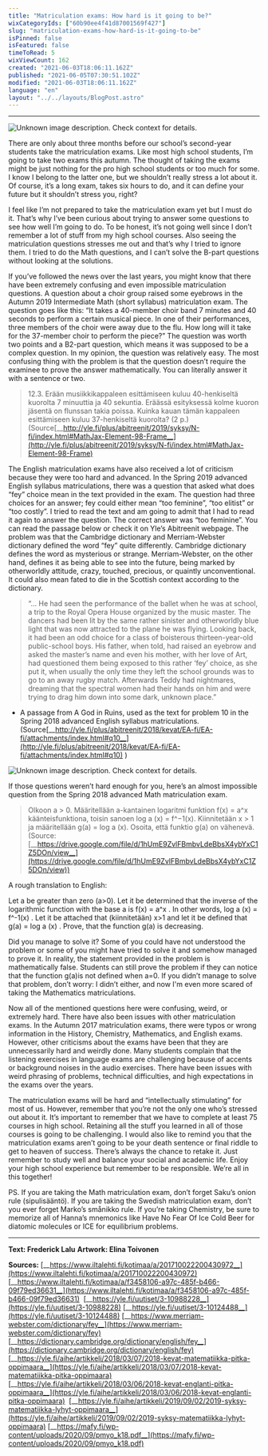 ```yaml
---
title: "Matriculation exams: How hard is it going to be?"
wixCategoryIds: ["60b90ee4f41d87001569f427"]
slug: "matriculation-exams-how-hard-is-it-going-to-be"
isPinned: false
isFeatured: false
timeToRead: 5
wixViewCount: 162
created: "2021-06-03T18:06:11.162Z"
published: "2021-06-05T07:30:51.102Z"
modified: "2021-06-03T18:06:11.162Z"
language: "en"
layout: "../../layouts/BlogPost.astro"
---
```


---

![Unknown image description. Check context for details.](https://static.wixstatic.com/media/1a23b9_63ab80fa336c4726a3ce5554ef3885ce~mv2.png) <!-- Original name: YO-artikkeli kuvitus 1 copy.png -->

There are only about three months before our school’s second-year students take the matriculation exams. Like most high school students, I’m going to take two exams this autumn. The thought of taking the exams might be just nothing for the pro high school students or too much for some. I know I belong to the latter one, but we shouldn’t really stress a lot about it. Of course, it’s a long exam, takes six hours to do, and it can define your future but it shouldn’t stress you, right?

I feel like I’m not prepared to take the matriculation exam yet but I must do it. That’s why I’ve been curious about trying to answer some questions to see how well I’m going to do. To be honest, it’s not going well since I don’t remember a lot of stuff from my high school courses. Also seeing the matriculation questions stresses me out and that’s why I tried to ignore them. I tried to do the Math questions, and I can’t solve the B-part questions without looking at the solutions.

If you’ve followed the news over the last years, you might know that there have been extremely confusing and even impossible matriculation questions. A question about a choir group raised some eyebrows in the Autumn 2019 Intermediate Math (short syllabus) matriculation exam.  The question goes like this: “It takes a 40-member choir band 7 minutes and 40 seconds to perform a certain musical piece. In one of their performances, three members of the choir were away due to the flu. How long will it take for the 37-member choir to perform the piece?” The question was worth two points and a B2-part question, which means it was supposed to be a complex question. In my opinion, the question was relatively easy. The most confusing thing with the problem is that the question doesn’t require the examinee to prove the answer mathematically. You can literally answer it with a sentence or two.

> 12.3. Erään musiikkikappaleen esittämiseen kuluu 40-henkiseltä kuorolta 7 minuuttia ja 40 sekuntia. Eräässä esityksessä kolme kuoron jäsentä on flunssan takia poissa. Kuinka kauan tämän kappaleen esittämiseen kuluu 37-henkiseltä kuorolta? (2 p.)
(Source[__http://yle.fi/plus/abitreenit/2019/syksy/N-fi/index.html#MathJax-Element-98-Frame__](http://yle.fi/plus/abitreenit/2019/syksy/N-fi/index.html#MathJax-Element-98-Frame)&nbsp;

The English matriculation exams have also received a lot of criticism because they were too hard and advanced. In the Spring 2019 advanced English syllabus matriculations, there was a question that asked what does “fey” choice mean in the text provided in the exam. The question had three choices for an answer; fey could either mean “too feminine”, “too elitist” or “too costly”. I tried to read the text and am going to admit that I had to read it again to answer the question. The correct answer was “too feminine”. You can read the passage below or check it on Yle’s Abitreenit webpage. The problem was that the Cambridge dictionary and Merriam-Webster dictionary defined the word “fey” quite differently. Cambridge dictionary defines the word as mysterious or strange. Merriam-Webster, on the other hand, defines it as being able to see into the future, being marked by otherworldly attitude, crazy, touched, precious, or quaintly unconventional. It could also mean fated to die in the Scottish context according to the dictionary.

> “… He had seen the performance of the ballet when he was at school, a trip to the Royal Opera House organized by the music master. The dancers had been lit by the same rather sinister and otherworldly blue light that was now attracted to the plane he was flying. Looking back, it had been an odd choice for a class of boisterous thirteen-year-old public-school boys. His father, when told, had raised an eyebrow and asked the master’s name and even his mother, with her love of Art, had questioned them being exposed to this rather ‘fey’ choice, as she put it, when usually the only time they left the school grounds was to go to an away rugby match. Afterwards Teddy had nightmares, dreaming that the spectral women had their hands on him and were trying to drag him down into some dark, unknown place.” 
- A passage from A God in Ruins, used as the text for problem 10 in the Spring 2018 advanced English syllabus matriculations.
(Source[__http://yle.fi/plus/abitreenit/2018/kevat/EA-fi/EA-fi/attachments/index.html#q10__](http://yle.fi/plus/abitreenit/2018/kevat/EA-fi/EA-fi/attachments/index.html#q10) )


![Unknown image description. Check context for details.](https://static.wixstatic.com/media/1a23b9_c89cfb01224445c2a1fa617a104f14f7~mv2.png) <!-- Original name: YO-artikkeli kuvitus 2 copy.png -->


If those questions weren’t hard enough for you, here’s an almost impossible question from the Spring 2018 advanced Math matriculation exam.

> Olkoon a &gt; 0. Määritellään a-kantainen logaritmi funktion f(x) = a^x käänteisfunktiona, toisin sanoen log a (x) = f^−1(x). Kiinnitetään x &gt; 1 ja määritellään g(a) = log a (x). Osoita, että funktio g(a) on vähenevä.
(Source:[__https://drive.google.com/file/d/1hUmE9ZvlFBmbvLdeBbsX4ybYxC1Z5DOn/view__](https://drive.google.com/file/d/1hUmE9ZvlFBmbvLdeBbsX4ybYxC1Z5DOn/view))

A rough translation to English:

Let a be greater than zero (a&gt;0). Let it be determined that the inverse of the logarithmic function with the base a is f(x) = a^x . In other words, log a (x) = f^-1(x) . Let it be attached that (kiinnitetään) x&gt;1 and let it be defined that g(a) = log a (x) . Prove, that the function g(a) is decreasing.


Did you manage to solve it? Some of you could have not understood the problem or some of you might have tried to solve it and somehow managed to prove it. In reality, the statement provided in the problem is mathematically false. Students can still prove the problem if they can notice that the function g(a)is not defined when a=0. If you didn’t manage to solve that problem, don’t worry: I didn’t either, and now I'm even more scared of taking the Mathematics matriculations.

Now all of the mentioned questions here were confusing, weird, or extremely hard. There have also been issues with other matriculation exams. In the Autumn 2017 matriculation exams, there were typos or wrong information in the History, Chemistry, Mathematics, and English exams. However, other criticisms about the exams have been that they are unnecessarily hard and weirdly done. Many students complain that the listening exercises in language exams are challenging because of accents or background noises in the audio exercises. There have been issues with weird phrasing of problems, technical difficulties, and high expectations in the exams over the years.

The matriculation exams will be hard and “intellectually stimulating” for most of us. However, remember that you’re not the only one who’s stressed out about it. It’s important to remember that we have to complete at least 75 courses in high school. Retaining all the stuff you learned in all of those courses is going to be challenging. I would also like to remind you that the matriculation exams aren’t going to be your death sentence or final riddle to get to heaven of success. There’s always the chance to retake it. Just remember to study well and balance your social and academic life. Enjoy your high school experience but remember to be responsible. We’re all in this together!

PS. If you are taking the Math matriculation exam, don’t forget Saku’s onion rule (sipulisääntö).
If you are taking the Swedish matriculation exam, don’t you ever forget Marko’s smånikko rule. 
If you’re taking Chemistry, be sure to memorize all of Hanna’s mnemonics like Have No Fear Of Ice Cold Beer for diatomic molecules or ICE for equilibrium problems. 


---

**Text: Frederick Lalu**
**Artwork: Elina Toivonen**

**Sources:**
[__https://www.iltalehti.fi/kotimaa/a/201710022200430972__](https://www.iltalehti.fi/kotimaa/a/201710022200430972)
[__https://www.iltalehti.fi/kotimaa/a/f3458106-a97c-485f-b466-09f79ed36631__](https://www.iltalehti.fi/kotimaa/a/f3458106-a97c-485f-b466-09f79ed36631)&nbsp;
[__https://yle.fi/uutiset/3-10988228__](https://yle.fi/uutiset/3-10988228)
[__https://yle.fi/uutiset/3-10124488__](https://yle.fi/uutiset/3-10124488)
[__https://www.merriam-webster.com/dictionary/fey__](https://www.merriam-webster.com/dictionary/fey)
[__https://dictionary.cambridge.org/dictionary/english/fey__](https://dictionary.cambridge.org/dictionary/english/fey)
[__https://yle.fi/aihe/artikkeli/2018/03/07/2018-kevat-matematiikka-pitka-oppimaara__](https://yle.fi/aihe/artikkeli/2018/03/07/2018-kevat-matematiikka-pitka-oppimaara)
[__https://yle.fi/aihe/artikkeli/2018/03/06/2018-kevat-englanti-pitka-oppimaara__](https://yle.fi/aihe/artikkeli/2018/03/06/2018-kevat-englanti-pitka-oppimaara)&nbsp;
[__https://yle.fi/aihe/artikkeli/2019/09/02/2019-syksy-matematiikka-lyhyt-oppimaara__](https://yle.fi/aihe/artikkeli/2019/09/02/2019-syksy-matematiikka-lyhyt-oppimaara)
[__https://mafy.fi/wp-content/uploads/2020/09/pmyo_k18.pdf__](https://mafy.fi/wp-content/uploads/2020/09/pmyo_k18.pdf)&nbsp;

